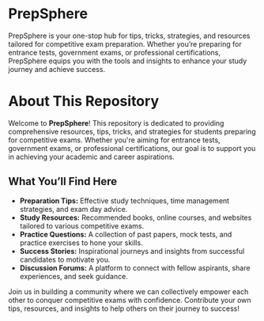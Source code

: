 # PrepSphere
PrepSphere is your one-stop hub for tips, tricks, strategies, and resources tailored for competitive exam preparation. Whether you’re preparing for entrance tests, government exams, or professional certifications, PrepSphere equips you with the tools and insights to enhance your study journey and achieve success.

# About This Repository

Welcome to **PrepSphere**! This repository is dedicated to providing comprehensive resources, tips, tricks, and strategies for students preparing for competitive exams. Whether you're aiming for entrance tests, government exams, or professional certifications, our goal is to support you in achieving your academic and career aspirations.

## What You’ll Find Here

- **Preparation Tips:** Effective study techniques, time management strategies, and exam day advice.
- **Study Resources:** Recommended books, online courses, and websites tailored to various competitive exams.
- **Practice Questions:** A collection of past papers, mock tests, and practice exercises to hone your skills.
- **Success Stories:** Inspirational journeys and insights from successful candidates to motivate you.
- **Discussion Forums:** A platform to connect with fellow aspirants, share experiences, and seek guidance.

Join us in building a community where we can collectively empower each other to conquer competitive exams with confidence. Contribute your own tips, resources, and insights to help others on their journey to success!
